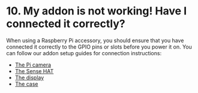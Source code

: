 # 10. My addon is not working! Have I connected it correctly?

When using a Raspberry Pi accessory, you should ensure that you have connected it correctly to the GPIO pins or slots before you power it on. You can follow our addon setup guides for connection instructions:

- [The Pi camera](picamera.md)
- [The Sense HAT](sensehat.md)
- [The display](display.md)
- [The case](case.md)
